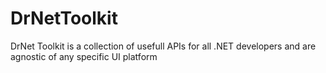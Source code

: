 # DrNetToolkit
DrNet Toolkit is a collection of usefull APIs for all .NET developers and are agnostic of any specific UI platform
